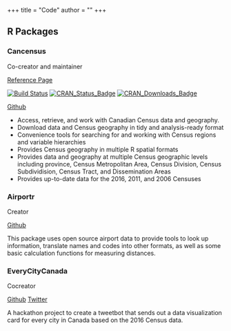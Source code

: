 +++
title = "Code"
author = ""
+++

## R Packages

### Cancensus 

Co-creator and maintainer

[Reference Page](https://mountainmath.github.io/cancensus/index.html)

[![Build Status](https://travis-ci.org/mountainMath/cancensus.svg?branch=master)](https://travis-ci.org/mountainMath/cancensus)
[![CRAN_Status_Badge](http://www.r-pkg.org/badges/version/cancensus)](https://cran.r-project.org/package=cancensus)
[![CRAN_Downloads_Badge](https://cranlogs.r-pkg.org/badges/cancensus)](https://cranlogs.r-pkg.org/badges/cancensus)

[Github](https://github.com/mountainMath/cancensus)

* Access, retrieve, and work with Canadian Census data and geography.
* Download data and Census geography in tidy and analysis-ready format
* Convenience tools for searching for and working with Census regions and variable hierarchies
* Provides Census geography in multiple R spatial formats
* Provides data and geography at multiple Census geographic levels including province, Census Metropolitan Area, Census Division, Census Subdividision, Census Tract, and Dissemination Areas
* Provides up-to-date data for the 2016, 2011, and 2006 Censuses

### Airportr

Creator

[Github](https://github.com/dshkol/airportr)

This package uses open source airport data to provide tools to look up information, translate names and codes into other formats, as well as some basic calculation functions for measuring distances.

### EveryCityCanada

Cocreator

[Github](https://github.com/mountainMath/every_city_canada)
[Twitter](https://twitter.com/EveryCityCanada)

A hackathon project to create a tweetbot that sends out a data visualization card for every city in Canada based on the 2016 Census data. 
